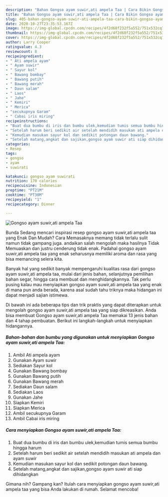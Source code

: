 ```yaml
---
description: "Bahan Gongso ayam suwir,ati ampela Taa | Cara Bikin Gongso ayam suwir,ati ampela Taa Yang Mudah Dan Praktis"
title: "Bahan Gongso ayam suwir,ati ampela Taa | Cara Bikin Gongso ayam suwir,ati ampela Taa Yang Mudah Dan Praktis"
slug: 405-bahan-gongso-ayam-suwir-ati-ampela-taa-cara-bikin-gongso-ayam-suwir-ati-ampela-taa-yang-mudah-dan-praktis
date: 2020-10-27T23:35:53.167Z
image: https://img-global.cpcdn.com/recipes/4f2d68f232f5a552/751x532cq70/gongso-ayam-suwirati-ampela-taa-foto-resep-utama.jpg
thumbnail: https://img-global.cpcdn.com/recipes/4f2d68f232f5a552/751x532cq70/gongso-ayam-suwirati-ampela-taa-foto-resep-utama.jpg
cover: https://img-global.cpcdn.com/recipes/4f2d68f232f5a552/751x532cq70/gongso-ayam-suwirati-ampela-taa-foto-resep-utama.jpg
author: Larry Cooper
ratingvalue: 4.3
reviewcount: 8
recipeingredient:
- " Ati ampela ayam"
- " Ayam suwir"
- " Sayur kol"
- " Bawang bombay"
- " Bawang putih"
- " Bawang merah"
- " Daun salam"
- " Laos"
- " Jahe"
- " Kemiri"
- " Merica"
- "secukupnya Garam"
- " Cabai iris miring"
recipeinstructions:
- "Buat dua bumbu di iris dan bumbu ulek,kemudian tumis semua bumbu hingga harum"
- "Setelah harum beri sedikit air setelah mendidih masukan ati ampela dan ayam suwir"
- "Kemudian masukan sayur kol dan sedikit potongan daun bawang."
- "Setelah matang,angkat dan sajikan,gongso ayam suwir ati siap dihidangkan"
categories:
- Resep
tags:
- gongso
- ayam
- suwirati

katakunci: gongso ayam suwirati 
nutrition: 170 calories
recipecuisine: Indonesian
preptime: "PT21M"
cooktime: "PT30M"
recipeyield: "1"
recipecategory: Dinner

---
```



![Gongso ayam suwir,ati ampela Taa](https://img-global.cpcdn.com/recipes/4f2d68f232f5a552/751x532cq70/gongso-ayam-suwirati-ampela-taa-foto-resep-utama.jpg)

Bunda Sedang mencari inspirasi resep gongso ayam suwir,ati ampela taa yang Enak Dan Mudah? Cara Memasaknya memang tidak terlalu sulit namun tidak gampang juga. andaikan salah mengolah maka hasilnya Tidak Memuaskan dan justru cenderung tidak enak. Padahal gongso ayam suwir,ati ampela taa yang enak seharusnya memiliki aroma dan rasa yang bisa memancing selera kita.

Banyak hal yang sedikit banyak mempengaruhi kualitas rasa dari gongso ayam suwir,ati ampela taa, mulai dari jenis bahan, selanjutnya pemilihan bahan segar, hingga cara membuat dan menghidangkannya. Tak perlu pusing kalau mau menyiapkan gongso ayam suwir,ati ampela taa yang enak di mana pun anda berada, karena asal sudah tahu triknya maka hidangan ini dapat menjadi sajian istimewa.




Di bawah ini ada beberapa tips dan trik praktis yang dapat diterapkan untuk mengolah gongso ayam suwir,ati ampela taa yang siap dikreasikan. Anda bisa membuat Gongso ayam suwir,ati ampela Taa memakai 13 jenis bahan dan 4 tahap pembuatan. Berikut ini langkah-langkah untuk menyiapkan hidangannya.

<!--inarticleads1-->

##### Bahan-bahan dan bumbu yang digunakan untuk menyiapkan Gongso ayam suwir,ati ampela Taa:

1. Ambil  Ati ampela ayam
1. Gunakan  Ayam suwir
1. Sediakan  Sayur kol
1. Gunakan  Bawang bombay
1. Gunakan  Bawang putih
1. Gunakan  Bawang merah
1. Sediakan  Daun salam
1. Sediakan  Laos
1. Gunakan  Jahe
1. Siapkan  Kemiri
1. Siapkan  Merica
1. Ambil secukupnya Garam
1. Ambil  Cabai iris miring




<!--inarticleads2-->

##### Cara menyiapkan Gongso ayam suwir,ati ampela Taa:

1. Buat dua bumbu di iris dan bumbu ulek,kemudian tumis semua bumbu hingga harum
1. Setelah harum beri sedikit air setelah mendidih masukan ati ampela dan ayam suwir
1. Kemudian masukan sayur kol dan sedikit potongan daun bawang.
1. Setelah matang,angkat dan sajikan,gongso ayam suwir ati siap dihidangkan




Gimana nih? Gampang kan? Itulah cara menyiapkan gongso ayam suwir,ati ampela taa yang bisa Anda lakukan di rumah. Selamat mencoba!
